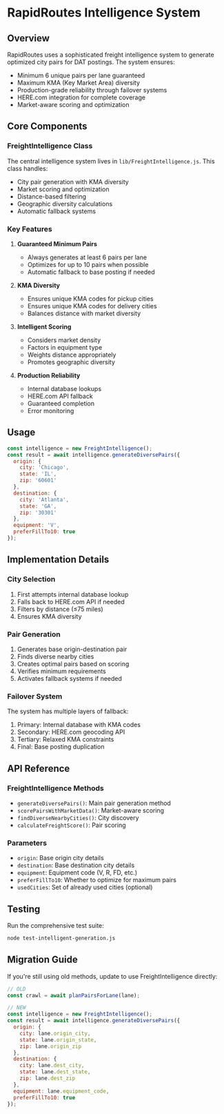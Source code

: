 # RapidRoutes Intelligence System

## Overview

RapidRoutes uses a sophisticated freight intelligence system to generate optimized city pairs for DAT postings. The system ensures:

- Minimum 6 unique pairs per lane guaranteed
- Maximum KMA (Key Market Area) diversity
- Production-grade reliability through failover systems
- HERE.com integration for complete coverage
- Market-aware scoring and optimization

## Core Components

### FreightIntelligence Class

The central intelligence system lives in `lib/FreightIntelligence.js`. This class handles:

- City pair generation with KMA diversity
- Market scoring and optimization
- Distance-based filtering
- Geographic diversity calculations
- Automatic fallback systems

### Key Features

1. **Guaranteed Minimum Pairs**
   - Always generates at least 6 pairs per lane
   - Optimizes for up to 10 pairs when possible
   - Automatic fallback to base posting if needed

2. **KMA Diversity**
   - Ensures unique KMA codes for pickup cities
   - Ensures unique KMA codes for delivery cities
   - Balances distance with market diversity

3. **Intelligent Scoring**
   - Considers market density
   - Factors in equipment type
   - Weights distance appropriately
   - Promotes geographic diversity

4. **Production Reliability**
   - Internal database lookups
   - HERE.com API fallback
   - Guaranteed completion
   - Error monitoring

## Usage

```javascript
const intelligence = new FreightIntelligence();
const result = await intelligence.generateDiversePairs({
  origin: {
    city: 'Chicago',
    state: 'IL',
    zip: '60601'
  },
  destination: {
    city: 'Atlanta',
    state: 'GA',
    zip: '30301'
  },
  equipment: 'V',
  preferFillTo10: true
});
```

## Implementation Details

### City Selection

1. First attempts internal database lookup
2. Falls back to HERE.com API if needed
3. Filters by distance (≤75 miles)
4. Ensures KMA diversity

### Pair Generation

1. Generates base origin-destination pair
2. Finds diverse nearby cities
3. Creates optimal pairs based on scoring
4. Verifies minimum requirements
5. Activates fallback systems if needed

### Failover System

The system has multiple layers of fallback:

1. Primary: Internal database with KMA codes
2. Secondary: HERE.com geocoding API
3. Tertiary: Relaxed KMA constraints
4. Final: Base posting duplication

## API Reference

### FreightIntelligence Methods

- `generateDiversePairs()`: Main pair generation method
- `scorePairsWithMarketData()`: Market-aware scoring
- `findDiverseNearbyCities()`: City discovery
- `calculateFreightScore()`: Pair scoring

### Parameters

- `origin`: Base origin city details
- `destination`: Base destination city details
- `equipment`: Equipment code (V, R, FD, etc.)
- `preferFillTo10`: Whether to optimize for maximum pairs
- `usedCities`: Set of already used cities (optional)

## Testing

Run the comprehensive test suite:

```bash
node test-intelligent-generation.js
```

## Migration Guide

If you're still using old methods, update to use FreightIntelligence directly:

```javascript
// OLD
const crawl = await planPairsForLane(lane);

// NEW
const intelligence = new FreightIntelligence();
const result = await intelligence.generateDiversePairs({
  origin: {
    city: lane.origin_city,
    state: lane.origin_state,
    zip: lane.origin_zip
  },
  destination: {
    city: lane.dest_city,
    state: lane.dest_state,
    zip: lane.dest_zip
  },
  equipment: lane.equipment_code,
  preferFillTo10: true
});
```
